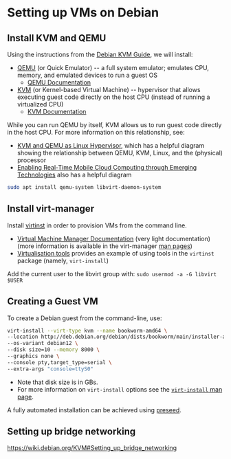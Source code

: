# Setting up VMs on Debian

## Install KVM and QEMU

Using the instructions from the [Debian KVM Guide](https://wiki.debian.org/KVM),
we will install:

- [QEMU](https://wiki.debian.org/QEMU) (or Quick Emulator) -- a full system emulator; emulates CPU, memory, and emulated devices to run a guest OS
  - [QEMU Documentation](https://www.qemu.org/docs/master/)
- [KVM](https://wiki.debian.org/KVM) (or Kernel-based Virtual Machine) -- hypervisor that allows executing guest code directly on the host CPU (instead of running a virtualized CPU)
  - [KVM Documentation](https://www.linux-kvm.org/page/HOWTO)

While you can run QEMU by itself, KVM allows us to run guest code directly in the host CPU.
For more information on this relationship, see:
- [KVM and QEMU as Linux Hypervisor](https://medium.com/@jain.sm/kvm-and-qemu-as-linux-hypervisor-18271376449), which has a helpful diagram showing the relationship between QEMU, KVM, Linux, and the (physical) processor
- [Enabling Real-Time Mobile Cloud Computing through Emerging Technologies](https://www.researchgate.net/publication/281177318_Hardware_and_Software_Aspects_of_VM-Based_Mobile-Cloud_Offloading) also has a helpful diagram

```bash
sudo apt install qemu-system libvirt-daemon-system
```

## Install virt-manager

Install [virtinst](https://wiki.libvirt.org/UbuntuKVMWalkthrough.html) in order to provision VMs from the command line.
- [Virtual Machine Manager Documentation](https://virt-manager.org/)
  (very light documentation)
  (more information is available in the virt-manager [man pages](https://github.com/virt-manager/virt-manager/tree/main/man))
- [Virtualisation tools](https://discourse.ubuntu.com/t/virtualisation-tools/13436) provides an example of using tools in the `virtinst` package (namely, `virt-install`)

Add the current user to the libvirt group with:
`sudo usermod -a -G libvirt $USER`

## Creating a Guest VM

To create a Debian guest from the command-line, use:

```bash
virt-install --virt-type kvm --name bookworm-amd64 \
--location http://deb.debian.org/debian/dists/bookworm/main/installer-amd64/ \
--os-variant debian12 \
--disk size=10 --memory 8000 \
--graphics none \
--console pty,target_type=serial \
--extra-args "console=ttyS0"
```

- Note that disk size is in GBs.
- For more information on `virt-install` options see the [`virt-install` man page](https://github.com/virt-manager/virt-manager/blob/main/man/virt-install.rst).

A fully automated installation can be achieved using
[preseed](https://wiki.debian.org/DebianInstaller/Preseed).

## Setting up bridge networking

https://wiki.debian.org/KVM#Setting_up_bridge_networking

